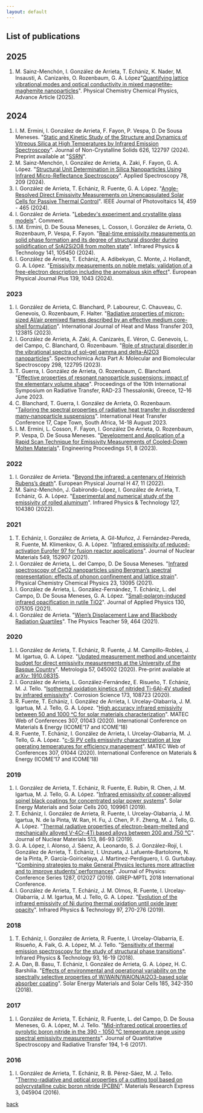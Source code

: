 ```yaml
---
layout: default
---
```


## List of publications

## 2025

1. M. Sainz-Menchón, I. González de Arrieta, T. Echániz,  K. Nader,  M. Insausti, A. Canizarès, O. Rozenbaum, G. A. López"[Quantifying lattice vibrational modes and optical conductivity in mixed magnetite–maghemite nanoparticles](https://doi.org/10.1039/D5CP00503E)". Physical Chemistry Chemical Physics, Advance Article (2025).

## 2024

1. I. M. Ermini, I. González de Arrieta, F. Fayon, P. Vespa, D. De Sousa Meneses. "[Static and Kinetic Study of the Structure and Dynamics of Vitreous Silica at High Temperatures by Infrared Emission Spectroscopy](https://doi.org/10.1016/j.jnoncrysol.2023.122797)". Journal of Non-Crystalline Solids 626, 122797 (2024). Preprint available at "[SSRN](https://dx.doi.org/10.2139/ssrn.4596919)".
2. M. Sainz-Menchón, I. González de Arrieta, A. Zaki, F. Fayon, G. A. López. "[Structural Unit Determination in Silica Nanoparticles Using Infrared Micro-Reflectance Spectroscopy](https://doi.org/10.1177/00037028231218289)". Applied Spectroscopy 78, 209 (2024).
3. I. González de Arrieta, T. Echániz, R. Fuente, G. A. López. "[Angle-Resolved Direct Emissivity Measurements on Unencapsulated Solar Cells for Passive Thermal Control](https://doi.org/https://doi.org/10.1109/JPHOTOV.2024.3372329)". IEEE Journal of Photovoltaics 14, 459 - 465 (2024).
4. I. González de Arrieta. "[Lebedev's experiment and crystallite glass models](https://hal.science/hal-04619032)". Comment.
5. I.M. Ermini, D. De Sousa Meneses, L. Cosson, I. González de Arrieta, O. Rozenbaum, P. Vespa, F. Fayon. "[Real-time emissivity measurements on solid phase formation and its degree of structural disorder during solidification of SrAl2Si2O8 from molten state](https://doi.org/10.1016/j.infrared.2024.105450)". Infrared Physics & Technology 141, 105450 (2024).
6. I. González de Arrieta, T. Echániz, A. Adibekyan, C. Monte, J. Hollandt, G. A. López. "[Emissivity measurements on noble metals: validation of a free-electron description including the anomalous skin effect](https://doi.org/10.1140/epjp/s13360-024-05819-3)". European Physical Journal Plus 139, 1043 (2024).

### 2023

1. I. González de Arrieta, C. Blanchard, P. Laboureur, C. Chauveau, C. Genevois, O. Rozenbaum, F. Halter. "[Radiative properties of micron-sized Al/air premixed flames described by an effective medium core-shell formulation](https://doi.org/10.1016/j.ijheatmasstransfer.2022.123815)". International Journal of Heat and Mass Transfer 203, 123815 (2023).
2. I. González de Arrieta, A. Zaki, A. Canizarès, E. Véron, C. Genevois, L. del Campo, C. Blanchard, O. Rozenbaum. "[Role of structural disorder in the vibrational spectra of sol–gel gamma and delta-Al2O3 nanoparticles](https://doi.org/10.1016/j.saa.2023.122795)". Spectrochimica Acta Part A: Molecular and Biomolecular Spectroscopy 298, 122795 (2023).
3. T. Guerra, I. González de Arrieta, O. Rozenbaum, C. Blanchard. "[Effective properties of resonant nanoparticle suspensions: impact of the elementary volume shape](https://doi.org/10.1615/RAD-23.200)". Proceedings of the 10th International Symposium on Radiative Transfer, RAD-23 Thessaloniki, Greece, 12–16 June 2023.
4. C. Blanchard, T. Guerra, I. González de Arrieta, O. Rozenbaum. "[Tailoring the spectral properties of radiative heat transfer in disordered many-nanoparticle suspensions](http://dx.doi.org/10.1615/IHTC17.330-30)". International Heat Transfer Conference 17, Cape Town, South Africa, 14-18 August 2023.
5. I. M. Ermini, L. Cosson, F. Fayon, I. González De Arrieta, O. Rozenbaum, P. Vespa, D. De Sousa Meneses. "[Development and Application of a Rapid Scan Technique for Emissivity Measurements of Cooled-Down Molten Materials](http://dx.doi.org/10.3390/engproc2023051008)". Engineering Proceedings 51, 8 (2023).

### 2022

1. I. González de Arrieta. "[Beyond the infrared: a centenary of Heinrich Rubens’s death](https://doi.org/10.1140/epjh/s13129-022-00044-x)". European Physical Journal H 47, 11 (2022).
2. M. Sainz-Menchón, J. Gabirondo-López, I. González de Arrieta, T. Echániz, G. A. López. "[Experimental and numerical study of the emissivity of rolled aluminum](https://doi.org/10.1016/j.infrared.2022.104380)". Infrared Physics & Technology 127, 104380 (2022).

### 2021

1. T. Echániz, I. González de Arrieta, A. Gil-Muñoz, J. Fernández-Pereda, R. Fuente, M. Klimenkov, G. A. López. "[Infrared emissivity of reduced-activation Eurofer 97 for fusion reactor applications](https://doi.org/10.1016/j.jnucmat.2021.152907)". Journal of Nuclear Materials 549, 152907 (2021).
2. I. González de Arrieta, L. del Campo, D. De Sousa Meneses. "[Infrared spectroscopy of CeO2 nanoparticles using Bergman’s spectral representation: effects of phonon confinement and lattice strain](https://doi.org/10.1039/D1CP01259B)". Physical Chemistry Chemical Physics 23, 13095 (2021).
3. I. González de Arrieta, L. González-Fernández, T. Echániz, L. del Campo, D. De Sousa Meneses, G. A. López. "[Small-polaron-induced infrared opacification in rutile TiO2](https://doi.org/10.1063/5.0056081)". Journal of Applied Physics 130, 075105 (2021).
4. I. González de Arrieta. "[Wien’s Displacement Law and Blackbody Radiation Quartiles](https://doi.org/10.1119/10.0006130)". The Physics Teacher 59, 464 (2021).

### 2020

1. I. González de Arrieta, T. Echániz, R. Fuente, J. M. Campillo-Robles, J. M. Igartua, G. A. López. "[Updated measurement method and uncertainty budget for direct emissivity measurements at the University of the Basque Country](https://doi.org/10.1088/1681-7575/ab84ff)". Metrologia 57, 045002 (2020). Pre-print available at [arXiv: 1910.08315](https://arxiv.org/abs/1910.08315).
2. I. González de Arrieta, L. González-Fernández, E. Risueño, T. Echániz, M. J. Tello. "[Isothermal oxidation kinetics of nitrided Ti-6Al-4V studied by infrared emissivity](https://doi.org/10.1016/j.corsci.2020.108723)". Corrosion Science 173, 108723 (2020).
3. R. Fuente, T. Echániz, I. González de Arrieta, I. Urcelay-Olabarria, J. M. Igartua, M. J. Tello, G. A. López. "[High accuracy infrared emissivity between 50 and 1000 ᵒC for solar materials characterization](https://doi.org/10.1051/matecconf/202030701043)".  MATEC Web of Conferences 307, 01043 (2020). International Conference on Materials & Energy (ICOME’17 and ICOME’18) 
4. R. Fuente, T. Echániz, I. González de Arrieta, I. Urcelay-Olabarria, M. J. Tello, G. A. López. "[c-Si PV cells emissivity characterization at low operating temperatures for efficiency management](https://doi.org/10.1051/matecconf/202030701044)". MATEC Web of Conferences 307, 01044 (2020). International Conference on Materials & Energy (ICOME’17 and ICOME’18) 


### 2019

1. I. González de Arrieta, T. Echániz, R. Fuente, E. Rubin, R. Chen, J. M. Igartua, M. J. Tello, G. A. López. "[Infrared emissivity of copper-alloyed spinel black coatings for concentrated solar power systems](https://doi.org/10.1016/j.solmat.2019.109961)". Solar Energy Materials and Solar Cells 200, 109961 (2019).
2. T. Echániz, I. González de Arrieta, R. Fuente, I. Urcelay-Olabarria, J. M. Igartua, N. de la Pinta, W. Ran, H. Fu, J. Chen, P. F. Zheng, M. J. Tello, G. A. López. "[Thermal radiative properties of electron-beam-melted and mechanically alloyed V-4Cr-4Ti based alloys between 200 and 750 °C](https://doi.org/10.1016/j.jnucmat.2018.10.051)". Journal of Nuclear Materials 513, 86-93 (2019).
3. G. A. López, I. Alonso, J. Sáenz, A. Leonardo, S. J. González-Rojí, I. González de Arrieta, T. Echániz, I. Unzueta, J. Lafuente-Bartolome, N. de la Pinta, P. García-Goiricelaya, J. Martinez-Perdiguero, I. G. Gurtubay. "[Combining strategies to make General Physics lectures more attractive and to improve students’ performances](https://doi.org/10.1088/1742-6596/1287/1/012027)". Journal of Physics: Conference Series 1287, 012027 (2019). GIREP-MPTL 2018 International Conference.
4. I. González de Arrieta, T. Echániz, J. M. Olmos, R. Fuente, I. Urcelay-Olabarría, J. M. Igartua, M. J. Tello, G. A. López. "[Evolution of the infrared emissivity of Ni during thermal oxidation until oxide layer opacity](https://doi.org/10.1016/j.infrared.2019.01.002)". Infrared Physics & Technology 97, 270-276 (2019).


### 2018

1. T. Echániz, I. González de Arrieta, R. Fuente, I. Urcelay-Olabarria, E. Risueño, A. Faik, G. A. López, M. J. Tello. "[Sensitivity of thermal emission spectroscopy for the study of structural phase transitions](https://doi.org/10.1016/j.infrared.2018.07.014)". Infrared Physics & Technology 93, 16-19 (2018).
2. A. Dan, B. Basu, T. Echániz, I. González de Arrieta, G. A. López, H. C. Barshilia. "[Effects of environmental and operational variability on the spectrally selective properties of W/WAlN/WAlON/Al2O3-based solar absorber coating](https://doi.org/10.1016/j.solmat.2018.04.020)". Solar Energy Materials and Solar Cells 185, 342-350 (2018).


### 2017

1. I. González de Arrieta, T. Echániz, R. Fuente, L. del Campo, D. De Sousa Meneses, G. A. López, M. J. Tello. "[Mid-infrared optical properties of pyrolytic boron nitride in the 390 - 1050 °C temperature range using spectral emissivity measurements](https://doi.org/10.1016/j.jqsrt.2017.02.016)". Journal of Quantitative Spectroscopy and Radiative Transfer 194, 1-6 (2017).

### 2016

1.  I. González de Arrieta, T. Echániz, R. B. Pérez-Sáez, M. J. Tello. "[Thermo-radiative and optical properties of a cutting tool based on polycrystalline cubic boron nitride (PCBN)](https://doi.org/10.1088/2053-1591/3/4/045904)". Materials Research Express 3, 045904 (2016).

[back](./README.md)
